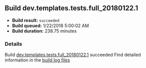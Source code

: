 ## Build dev.templates.tests.full_20180122.1
- **Build result:** `succeeded`
- **Build queued:** 1/22/2018 5:00:02 AM
- **Build duration:** 238.75 minutes
### Details
Build [dev.templates.tests.full_20180122.1](https://winappstudio.visualstudio.com/web/build.aspx?pcguid=a4ef43be-68ce-4195-a619-079b4d9834c2&builduri=vstfs%3a%2f%2f%2fBuild%2fBuild%2f24732) succeeded
Find detailed information in the [build log files](https://uwpctdiags.blob.core.windows.net/buildlogs/dev.templates.tests.full_20180122.1_logs.zip)
